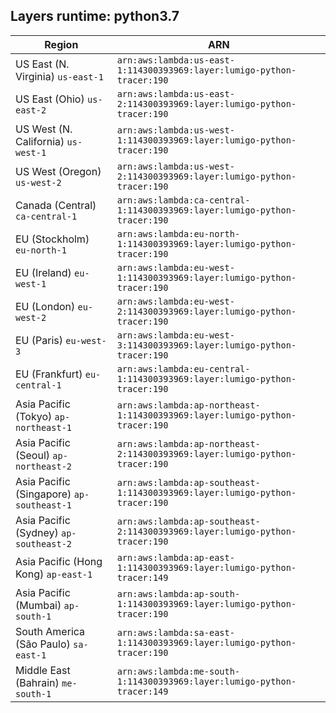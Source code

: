 Layers runtime: python3.7
----
| Region | ARN |
| --- | --- |
|US East (N. Virginia)  `us-east-1`|`arn:aws:lambda:us-east-1:114300393969:layer:lumigo-python-tracer:190`|
|US East (Ohio)  `us-east-2`|`arn:aws:lambda:us-east-2:114300393969:layer:lumigo-python-tracer:190`|
|US West (N. California)  `us-west-1`|`arn:aws:lambda:us-west-1:114300393969:layer:lumigo-python-tracer:190`|
|US West (Oregon)  `us-west-2`|`arn:aws:lambda:us-west-2:114300393969:layer:lumigo-python-tracer:190`|
|Canada (Central)  `ca-central-1`|`arn:aws:lambda:ca-central-1:114300393969:layer:lumigo-python-tracer:190`|
|EU (Stockholm)  `eu-north-1`|`arn:aws:lambda:eu-north-1:114300393969:layer:lumigo-python-tracer:190`|
|EU (Ireland)  `eu-west-1`|`arn:aws:lambda:eu-west-1:114300393969:layer:lumigo-python-tracer:190`|
|EU (London)  `eu-west-2`|`arn:aws:lambda:eu-west-2:114300393969:layer:lumigo-python-tracer:190`|
|EU (Paris)  `eu-west-3`|`arn:aws:lambda:eu-west-3:114300393969:layer:lumigo-python-tracer:190`|
|EU (Frankfurt)  `eu-central-1`|`arn:aws:lambda:eu-central-1:114300393969:layer:lumigo-python-tracer:190`|
|Asia Pacific (Tokyo)  `ap-northeast-1`|`arn:aws:lambda:ap-northeast-1:114300393969:layer:lumigo-python-tracer:190`|
|Asia Pacific (Seoul)  `ap-northeast-2`|`arn:aws:lambda:ap-northeast-2:114300393969:layer:lumigo-python-tracer:190`|
|Asia Pacific (Singapore)  `ap-southeast-1`|`arn:aws:lambda:ap-southeast-1:114300393969:layer:lumigo-python-tracer:190`|
|Asia Pacific (Sydney)  `ap-southeast-2`|`arn:aws:lambda:ap-southeast-2:114300393969:layer:lumigo-python-tracer:190`|
|Asia Pacific (Hong Kong)  `ap-east-1`|`arn:aws:lambda:ap-east-1:114300393969:layer:lumigo-python-tracer:149`|
|Asia Pacific (Mumbai)  `ap-south-1`|`arn:aws:lambda:ap-south-1:114300393969:layer:lumigo-python-tracer:190`|
|South America (São Paulo)  `sa-east-1`|`arn:aws:lambda:sa-east-1:114300393969:layer:lumigo-python-tracer:190`|
|Middle East (Bahrain)  `me-south-1`|`arn:aws:lambda:me-south-1:114300393969:layer:lumigo-python-tracer:149`|
